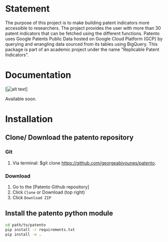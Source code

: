 # Statement

The purpose of this project is to make building patent indicators more accessible to researchers. The project provides the user with more than 30 patent indicators that can be fetched using the different functions. Patento uses Google Patents Public Data hosted on Google Cloud Platform (GCP) by querying and wrangling data sourced from its tables using BigQuery. This package is part of an academic project under the name "Replicable Patent Indicators".

# Documentation

[![alt text](https://gitlab.com/uploads/-/system/project/avatar/1058960/gitbook.png "Logo GitBook")]

Available soon.

# Installation 

## Clone/ Download the patento repository

### Git
1. Via terminal: $git clone https://github.com/georgeabiyounes/patento.

### Download

1. Go to the [Patento Github repository]
2. Click `Clone` or Download (top right)
3. Click `Download ZIP`

## Install the patento python module

```bash
cd path/to/patento
pip install -r requirements.txt
pip install -e .
```
